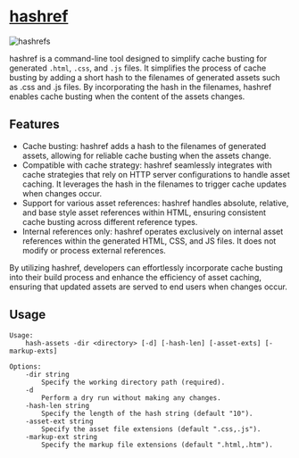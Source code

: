 # [hashref](https://github.com/ryanburnette/go-hashref)

![hashrefs](https://github.com/ryanburnette/go-hashref/assets/2252601/fb9ae441-0461-4989-8fee-9ddbb31ee0fb)

hashref is a command-line tool designed to simplify cache busting for generated `.html`, `.css`, and `.js` files. It simplifies the process of cache busting by adding a short hash to the filenames of generated assets such as .css and .js files. By incorporating the hash in the filenames, hashref enables cache busting when the content of the assets changes.

## Features

-   Cache busting: hashref adds a hash to the filenames of generated assets, allowing for reliable cache busting when the assets change.
-   Compatible with cache strategy: hashref seamlessly integrates with cache strategies that rely on HTTP server configurations to handle asset caching. It leverages the hash in the filenames to trigger cache updates when changes occur.
-   Support for various asset references: hashref handles absolute, relative, and base style asset references within HTML, ensuring consistent cache busting across different reference types.
-   Internal references only: hashref operates exclusively on internal asset references within the generated HTML, CSS, and JS files. It does not modify or process external references.

By utilizing hashref, developers can effortlessly incorporate cache busting into their build process and enhance the efficiency of asset caching, ensuring that updated assets are served to end users when changes occur.

## Usage

```shell
Usage:
	hash-assets -dir <directory> [-d] [-hash-len] [-asset-exts] [-markup-exts]

Options:
	-dir string
		Specify the working directory path (required).
	-d
		Perform a dry run without making any changes.
	-hash-len string
		Specify the length of the hash string (default "10").
	-asset-ext string
		Specify the asset file extensions (default ".css,.js").
	-markup-ext string
		Specify the markup file extensions (default ".html,.htm").
```
